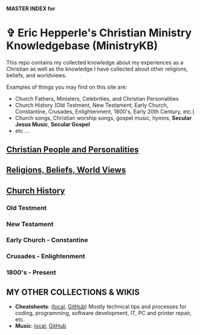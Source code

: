 #### MASTER INDEX for
# ✞ Eric Hepperle's Christian Ministry Knowledgebase (MinistryKB)

This repo contains my collected knowledge about my experiences as a Christian as well as the knowledge I have collected about other religions, beliefs, and worldviews.

Examples of things you may find on this site are:

- Church Fathers, Ministers, Celebrities, and Christian Personalities
- Church History (Old Testment, New Testament, Early Church, Constantine, Crusades, Enlightenment, 1800's, Early 20th Century, etc.)
- Church songs, Christian worship songs, gospel music, hymns, **Secular Jesus Music**, **Secular Gospel**
- etc ...

## [Christian People and Personalities](/people/index.md)

## [Religions, Beliefs, World Views](/religions/index.md)

## [Church History](/history/index.md)

### Old Testment

### New Testament

### Early Church - Constantine

### Crusades - Enlightenment

### 1800's - Present


## MY OTHER COLLECTIONS & WIKIS

- **Cheatsheets**: ([local](/../_cheatsheets/), [GitHub](https://github.com/codewizard13/ehw-cheatsheets)) Mostly technical tips and processes for coding, programming, software development, IT, PC and printer repair, etc.
- **Music**: [local](/../_music/), [GitHub](https://github.com/codewizard13/ehw-music-docs.git)
